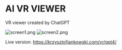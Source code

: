 # AI VR VIEWER
VR viewer created by ChatGPT

![screen1.png](screen1)
![screen2.png](screen2)

Live version: https://krzysztofjankowski.com/vr/gpt4/
